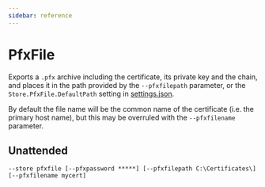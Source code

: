 ```yaml
---
sidebar: reference
---
```


# PfxFile
Exports a `.pfx` archive including the certificate, its private key and the chain, 
and places it in the path provided by the `--pfxfilepath` parameter, or the 
`Store.PfxFile.DefaultPath` setting in [settings.json](/reference/settings). 

By default the file name will be the common name of the certificate (i.e. 
the primary host name), but this may be overruled with the `--pfxfilename` parameter.

## Unattended
`--store pfxfile [--pfxpassword *****] [--pfxfilepath C:\Certificates\] [--pfxfilename mycert]`

